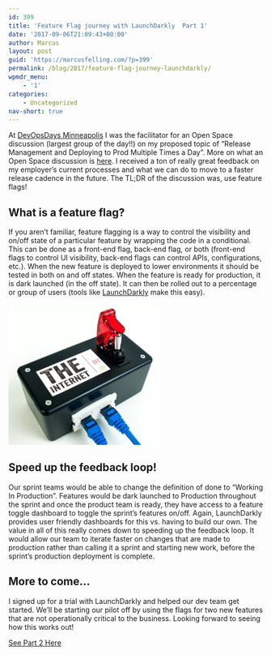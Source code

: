 ```yaml
---
id: 399
title: 'Feature Flag journey with LaunchDarkly  Part 1'
date: '2017-09-06T21:09:43+00:00'
author: Marcus
layout: post
guid: 'https://marcusfelling.com/?p=399'
permalink: /blog/2017/feature-flag-journey-launchdarkly/
wpmdr_menu:
    - '1'
categories:
    - Uncategorized
nav-short: true
---
```


At [DevOpsDays Minneapolis](https://www.devopsdays.org/events/2017-minneapolis/welcome/) I was the facilitator for an Open Space discussion (largest group of the day!!) on my proposed topic of “Release Management and Deploying to Prod Multiple Times a Day”. More on what an Open Space discussion is [here](http://www.openspaceworld.org/files/tmnfiles/2pageos.htm). I received a ton of really great feedback on my employer’s current processes and what we can do to move to a faster release cadence in the future. The TL;DR of the discussion was, use feature flags!

## What is a feature flag?

If you aren’t familiar, feature flagging is a way to control the visibility and on/off state of a particular feature by wrapping the code in a conditional. This can be done as a front-end flag, back-end flag, or both (front-end flags to control UI visibility, back-end flags can control APIs, configurations, etc.). When the new feature is deployed to lower environments it should be tested in both on and off states. When the feature is ready for production, it is dark launched (in the off state). It can then be rolled out to a percentage or group of users (tools like [LaunchDarkly](https://launchdarkly.com/) make this easy).

![kill switch for the internet](/content/uploads/2017/09/killSwitch-300x279.png)

## Speed up the feedback loop!

Our sprint teams would be able to change the definition of done to “Working In Production”. Features would be dark launched to Production throughout the sprint and once the product team is ready, they have access to a feature toggle dashboard to toggle the sprint’s features on/off. Again, LaunchDarkly provides user friendly dashboards for this vs. having to build our own. The value in all of this really comes down to speeding up the feedback loop. It would allow our team to iterate faster on changes that are made to production rather than calling it a sprint and starting new work, before the sprint’s production deployment is complete.

## More to come…

I signed up for a trial with LaunchDarkly and helped our dev team get started. We’ll be starting our pilot off by using the flags for two new features that are not operationally critical to the business. Looking forward to seeing how this works out!

[See Part 2 Here](https://marcusfelling.com/blog/2017/feature-flag-journey-launchdarkly-part-2/)